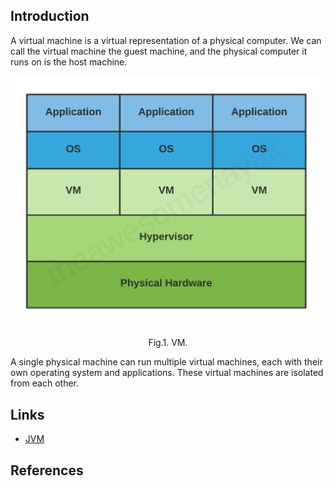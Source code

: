 ## Introduction

A virtual machine is a virtual representation of a physical computer.
We can call the virtual machine the guest machine, and the physical computer it runs on is the host machine.

<div style="text-align: center;">

![Fig.1. VM](./img/VM.png)

</div>

<p style="text-align: center;">
Fig.1. VM.
</p>

A single physical machine can run multiple virtual machines, each with their own operating system and applications.
These virtual machines are isolated from each other.


## Links

- [JVM](/docs/CS/Java/JDK/JVM/JVM.md)



## References

